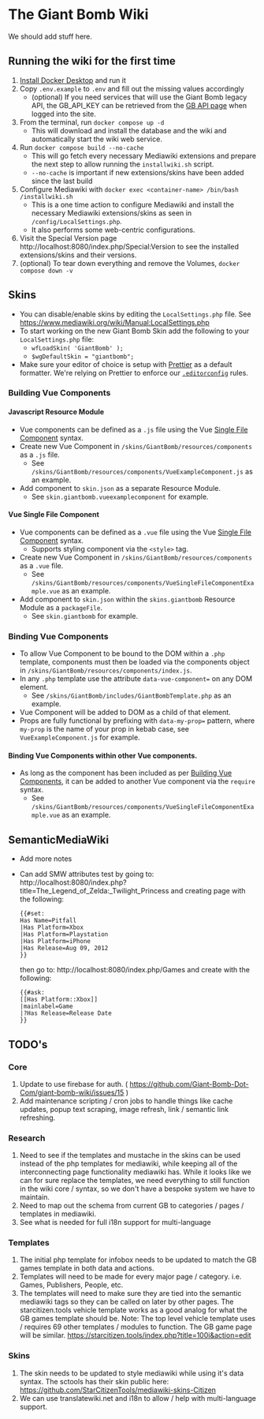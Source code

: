 # The Giant Bomb Wiki

We should add stuff here.

## Running the wiki for the first time

1. [Install Docker Desktop](https://www.docker.com/products/docker-desktop/) and run it
2. Copy `.env.example` to `.env` and fill out the missing values accordingly
   - (optional) If you need services that will use the Giant Bomb legacy API, the GB_API_KEY can be retrieved from the [GB API page](https://www.giantbomb.com/api) when logged into the site.
3. From the terminal, run `docker compose up -d`
   - This will download and install the database and the wiki and automatically start the wiki web service.
4. Run `docker compose build --no-cache`
   - This will go fetch every necessary Mediawiki extensions and prepare the next step to allow running the `installwiki.sh` script.
   - `--no-cache` is important if new extensions/skins have been added since the last build
5. Configure Mediawiki with `docker exec <container-name> /bin/bash /installwiki.sh`
   - This is a one time action to configure Mediawiki and install the necessary Mediawiki extensions/skins as seen in `/config/LocalSettings.php`.
   - It also performs some web-centric configurations.
6. Visit the Special Version page http://localhost:8080/index.php/Special:Version to see the installed extensions/skins and their versions.
7. (optional) To tear down everything and remove the Volumes, `docker compose down -v`

## Skins

- You can disable/enable skins by editing the `LocalSettings.php` file. See https://www.mediawiki.org/wiki/Manual:LocalSettings.php
- To start working on the new Giant Bomb Skin add the following to your `LocalSettings.php` file:
  - `wfLoadSkin( 'GiantBomb' );`
  - `$wgDefaultSkin = "giantbomb";`
- Make sure your editor of choice is setup with [Prettier](https://prettier.io/docs/install) as a default formatter. We're relying on Prettier to enforce our [`.editorconfig`](https://editorconfig.org/) rules.

### Building Vue Components

#### Javascript Resource Module

- Vue components can be defined as a `.js` file using the Vue [Single File Component](https://vuejs.org/api/sfc-spec.html) syntax.
- Create new Vue Component in `/skins/GiantBomb/resources/components` as a `.js` file.
  - See `/skins/GiantBomb/resources/components/VueExampleComponent.js` as an example.
- Add component to `skin.json` as a separate Resource Module.
  - See `skin.giantbomb.vueexamplecomponent` for example.

#### Vue Single File Component

- Vue components can be defined as a `.vue` file using the Vue [Single File Component](https://vuejs.org/api/sfc-spec.html) syntax.
  - Supports styling component via the `<style>` tag.
- Create new Vue Component in `/skins/GiantBomb/resources/components` as a `.vue` file.
  - See `/skins/GiantBomb/resources/components/VueSingleFileComponentExample.vue` as an example.
- Add component to `skin.json` within the `skins.giantbomb` Resource Module as a `packageFile`.
  - See `skin.giantbomb` for example.

### Binding Vue Components

- To allow Vue Component to be bound to the DOM within a `.php` template, components must then be loaded via the components object in `/skins/GiantBomb/resources/components/index.js`.
- In any `.php` template use the attribute `data-vue-component=` on any DOM element.
  - See `/skins/GiantBomb/includes/GiantBombTemplate.php` as an example.
- Vue Component will be added to DOM as a child of that element.
- Props are fully functional by prefixing with `data-my-prop=` pattern, where `my-prop` is the name of your prop in kebab case, see `VueExampleComponent.js` for example.

#### Binding Vue Components within other Vue components.

- As long as the component has been included as per [Building Vue Components](#building-vue-components), it can be added to another Vue component via the `require` syntax.
  - See `/skins/GiantBomb/resources/components/VueSingleFileComponentExample.vue` as an example.

## SemanticMediaWiki

- Add more notes
- Can add SMW attributes test by going to: http://localhost:8080/index.php?title=The_Legend_of_Zelda:\_Twilight_Princess and creating page with the following:

  ```
  {{#set:
  Has Name=Pitfall
  |Has Platform=Xbox
  |Has Platform=Playstation
  |Has Platform=iPhone
  |Has Release=Aug 09, 2012
  }}
  ```

  then go to: http://localhost:8080/index.php/Games and create with the following:

  ```
  {{#ask:
  [[Has Platform::Xbox]]
  |mainlabel=Game
  |?Has Release=Release Date
  }}
  ```

## TODO's

### Core

1. Update to use firebase for auth. ( https://github.com/Giant-Bomb-Dot-Com/giant-bomb-wiki/issues/15 )
2. Add maintenance scripting / cron jobs to handle things like cache updates, popup text scraping, image refresh, link / semantic link refreshing.

### Research

1. Need to see if the templates and mustache in the skins can be used instead of the php templates for mediawiki, while keeping all of the interconnecting page functionality mediawiki has. While it looks like we can for sure replace the templates, we need everything to still function in the wiki core / syntax, so we don't have a bespoke system we have to maintain.
2. Need to map out the schema from current GB to categories / pages / templates in mediawiki.
3. See what is needed for full i18n support for multi-language

### Templates

1. The initial php template for infobox needs to be updated to match the GB games template in both data and actions.
2. Templates will need to be made for every major page / category. i.e. Games, Publishers, People, etc.
3. The templates will need to make sure they are tied into the semantic mediawiki tags so they can be called on later by other pages. The starcitizen.tools vehicle template works as a good analog for what the GB games template should be. Note: The top level vehicle template uses / requires 69 other templates / modules to function. The GB game page will be similar. https://starcitizen.tools/index.php?title=100i&action=edit

### Skins

1. The skin needs to be updated to style mediawiki while using it's data syntax. The sctools has their skin public here: https://github.com/StarCitizenTools/mediawiki-skins-Citizen
2. We can use translatewiki.net and i18n to allow / help with multi-language support.
